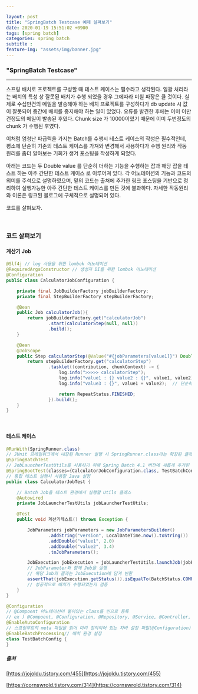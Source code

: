 ```yaml
---

layout: post
title: "SpringBatch Testcase 예제 살펴보기"
date: 2020-01-19 15:51:02 +0900
tags: [spring batch]
categories: spring batch 
subtitle : 
feature-img: "assets/img/banner.jpg"
---
```


### "SpringBatch Testcase"
---

스프링 배치로 프로젝트를 구성할 때 테스트 케이스는 필수라고 생각된다. 일괄 처리라는 배치의 특성 상 잘못된 배치가 수행 되었을 경우 그에따라 미칠 파장은 클 것이다. 실제로 수십만건의 메일을 발송해야 하는 배치 프로젝트를 구성하다가 db update 시 값이 잘못되어 중간에 배치를 중지해야 하는 일이 있었다. 오류를 발견한 후에는 이미 이만건정도의 메일이  발송된 후였다. Chunk size 가 10000이였기 때문에 이미 두번정도의 chunk 가 수행된 후였다. 

<!-- more -->

이처럼 엄청난 파급력을 가지는 Batch를 수행시 테스트 케이스의 작성은 필수적인데,  평소에 단순히 기존의 테스트 케이스를 가져와 변경해서 사용하다가 수행 원리와 작동 원리를 좀더 알아보는 기회가 생겨 포스팅을 작성하게 되었다.

아래는 코드는 두 Double value 를 단순히 더하는 기능을 수행하는 잡과 해당 잡을 테스트 하는 아주 간단한 테스트 케이스 로 이루어져 있다. 각 어노테이션의 기능과 코드의 의미를 주석으로 설명하였으며, 밑의 코드는 출처에 추가한 링크 포스팅을 기반으로 정리하여 실행가능한 아주 간단한 테스트 케이스를 만든 것에 불과하다. 자세한 작동원리와 이론은 링크된 블로그에 구체적으로 설명되어 있다. 

코드를 살펴보자.

<br>

### 코드 살펴보기

#### 계산기 Job

```java
@Slf4j // log 사용을 위한 lombok 어노테이션
@RequiredArgsConstructor // 생성자 DI를 위한 lombok 어노테이션
@Configuration
public class CalculatorJobConfiguration {

    private final JobBuilderFactory jobBuilderFactory;
    private final StepBuilderFactory stepBuilderFactory;

    @Bean
    public Job calculatorJob(){
        return jobBuilderFactory.get("calculatorJob")
                .start(calculatorStep(null, null))
                .build();
    }

    @Bean
    @JobScope
    public Step calculatorStep(@Value("#{jobParameters[value1]}") Double value1 , @Value("#{jobParameters[value2]}") Double value2){
        return stepBuilderFactory.get("calculatorStep")
                .tasklet((contribution, chunkContext) -> {
                    log.info(">>>>> calculatorStep");
                    log.info("value1 : {} value2 : {}", value1, value2);
                    log.info("value3 : {}", value1 + value2);  // 단순히 두개의 파라미터를 더하여 출력

                    return RepeatStatus.FINISHED;
                }).build();
    }
}
```

<br>

#### 테스트 케이스

```java
@RunWith(SpringRunner.class)
// JUnit 프레임워크에서 내장된 Runner 실행 시 SpringRunner.class라는 확장된 클래스를 실행
@SpringBatchTest
// JobLauncherTestUtils를 사용하기 위해 Spring Batch 4.1 버전에 새롭게 추가된 어노테이션
@SpringBootTest(classes={CalculatorJobConfiguration.class, TestBatchConfig.class})
// 통합 테스트 실행시 사용할 Java 설정
public class CalculatorJobTest {

    // Batch Job을 테스트 환경에서 실행할 Utils 클래스
    @Autowired
    private JobLauncherTestUtils jobLauncherTestUtils;

    @Test
    public void 계산기테스트() throws Exception {

        JobParameters jobParameters = new JobParametersBuilder()
                .addString("version", LocalDateTime.now().toString())
                .addDouble("value1", 2.0)
                .addDouble("value2", 3.4)
                .toJobParameters();

        JobExecution jobExecution = jobLauncherTestUtils.launchJob(jobParameters);
        // JobParameter와 함께 Job을 실행
        // 해당 Job의 결과는 JobExecution에 담겨 반환
        assertThat(jobExecution.getStatus()).isEqualTo(BatchStatus.COMPLETED);
        // 성공적으로 배치가 수행되었는지 검증
    }
}
```

```java
@Configuration
// @Compoent 어노테이션이 붙어있는 class를 빈으로 등록
// ex ) @Compoent, @Configuration, @Repository, @Service, @Controller, @RestController
@EnableAutoConfiguration
// 스프링부트의 meta 파일을 읽어 미리 정의되어 있는 자바 설정 파일(@Configuration)들을 빈으로 등록하는 역할
@EnableBatchProcessing// 배치 환경 설정
class TestBatchConfig {
}
```



##### 출처 <br/>
[https://jojoldu.tistory.com/455](https://jojoldu.tistory.com/455)

[https://cornswrold.tistory.com/314](https://cornswrold.tistory.com/314)

